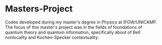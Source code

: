 # Masters-Project
Codes developed during my master's degree in Physics at IFGW/UNICAMP. The focus of this master's project was in the fields of foundations of quantum theory and quantum information, specifically about of Bell nonlocality and Kochen-Specker contextuality.
